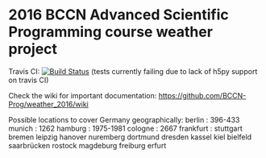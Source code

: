 # 2016 BCCN Advanced Scientific Programming course weather project

Travis CI: [![Build Status](https://travis-ci.org/BCCN-Prog/weather_2016.svg?branch=master)](https://travis-ci.org/BCCN-Prog/weather_2016) (tests currently failing due to lack of h5py support on travis CI)

Check the wiki for important documentation: https://github.com/BCCN-Prog/weather_2016/wiki

Possible locations to cover Germany geographically:
berlin : 396-433
munich : 1262
hamburg : 1975-1981
cologne : 2667
frankfurt : 
stuttgart
bremen
leipzig
hanover
nuremberg
dortmund
dresden
kassel
kiel
bielfeld
saarbrücken
rostock
magdeburg
freiburg
erfurt
